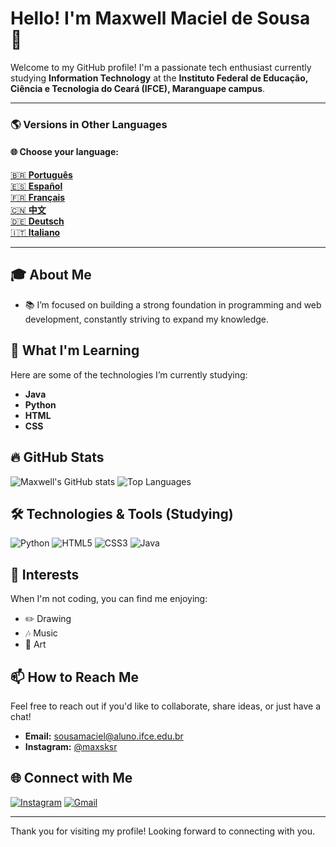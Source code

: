 # Hello! I'm Maxwell Maciel de Sousa 🌟

Welcome to my GitHub profile! I'm a passionate tech enthusiast currently studying **Information Technology** at the **Instituto Federal de Educação, Ciência e Tecnologia do Ceará (IFCE), Maranguape campus**.

---

### 🌎 Versions in Other Languages

#### 🌐 Choose your language:
[🇧🇷 **Português**](./README-pt.md)  
[🇪🇸 **Español**](./README-es.md)  
[🇫🇷 **Français**](./README-fr.md)  
[🇨🇳 **中文**](./README-zh.md)  
[🇩🇪 **Deutsch**](./README-de.md)  
[🇮🇹 **Italiano**](./README-it.md)

---

## 🎓 About Me
- 📚 I’m focused on building a strong foundation in programming and web development, constantly striving to expand my knowledge. 

## 🌱 What I'm Learning
Here are some of the technologies I’m currently studying:
- **Java**
- **Python**
- **HTML**
- **CSS**

## 🔥 GitHub Stats
![Maxwell's GitHub stats](https://github-readme-stats.vercel.app/api?username=MaxwellMaciel&show_icons=true&theme=radical)
![Top Languages](https://github-readme-stats.vercel.app/api/top-langs/?username=MaxwellMaciel&layout=compact&theme=radical)

## 🛠️ Technologies & Tools (Studying)
![Python](https://img.icons8.com/color/48/000000/python.png) ![HTML5](https://img.icons8.com/color/48/000000/html-5.png) ![CSS3](https://img.icons8.com/color/48/000000/css3.png) ![Java](https://img.icons8.com/color/48/000000/java-coffee-cup-logo--v1.png)

## 🎨 Interests
When I'm not coding, you can find me enjoying:
- ✏️ Drawing
- 🎶 Music
- 🎨 Art

## 📫 How to Reach Me
Feel free to reach out if you'd like to collaborate, share ideas, or just have a chat!
- **Email:** [sousamaciel@aluno.ifce.edu.br](mailto:sousamaciel@aluno.ifce.edu.br)
- **Instagram:** [@maxsksr](https://www.instagram.com/maxsksr/profilecard/?igsh=anczOW9iZ3pkdmRq)

## 🌐 Connect with Me
[![Instagram](https://img.icons8.com/fluency/48/000000/instagram-new.png)](https://instagram.com/maxsksr) [![Gmail](https://img.icons8.com/fluency/48/000000/gmail.png)](mailto:sousamaciel@aluno.ifce.edu.br)

---

Thank you for visiting my profile! Looking forward to connecting with you.

